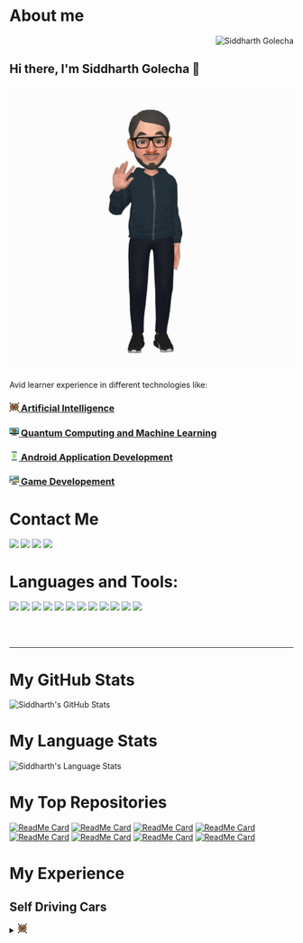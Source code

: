 # About me
<p align="right">
  <img src="https://komarev.com/ghpvc/?username=Siddharthgolecha" alt="Siddharth Golecha" />
</p>

## Hi there, I'm Siddharth Golecha 👋

<p align="center">  
  <img src="siddharth.gif" />
</p>
Avid learner experience in different technologies like:

### [<img src="artificial-intelligence.png" width="16.5px" alt="Artificial Intelligence"/>  Artificial Intelligence](#Self-Driving-Cars) 
### [<img src="quantum-computer.png" width="16.5px" alt="Quantum Computing"/>  Quantum Computing and Machine Learning]()
### [<img src="android.png" width="16.5px" alt="Android"/>  Android Application Development]()
### [<img src="game-development.png" width="16.5px" alt="Game Developement"/>  Game Developement]()

<!-- Avid learner interested in different technologies like Artificial Intelligence, Quantum Cumputing and Machine Learning, -->
<!-- <img src="https://komarev.com/ghpvc/?username=Siddharthgolecha" alt="Siddharth Golecha" /> -->
# Contact Me

[<img src="https://img.shields.io/badge/linkedin-%230077B5.svg?&style=for-the-badge&logo=linkedin&logoColor=white" />](https://www.linkedin.com/in/siddharth-golecha/) 
[<img src="https://img.shields.io/badge/instagram-%23E4405F.svg?&style=for-the-badge&logo=instagram&logoColor=white" />](https://www.instagram.com/siddharth.golecha.24/)
[<img src="https://img.shields.io/badge/facebook-%231877F2.svg?&style=for-the-badge&logo=facebook&logoColor=white" />](https://facebook.com/siddharth.golecha.35/)
[<img src = "https://img.shields.io/badge/twitter-%2320A1F1.svg?&style=for-the-badge&logo=twitter&logoColor=white">](https://twitter.com/Always_aStudent/)

# Languages and Tools:

<img src = "https://img.shields.io/badge/python%20-%2314354C.svg?&style=for-the-badge&logo=python&logoColor=white"> <img src = "https://img.shields.io/badge/c++%20-%2300599C.svg?&style=for-the-badge&logo=c%2B%2B&logoColor=white"> <img src = "https://img.shields.io/badge/java-%23ED8B00.svg?&style=for-the-badge&logo=java&logoColor=white"> <img src = "https://img.shields.io/badge/c%20-%2300599C.svg?&style=for-the-badge&logo=c&logoColor=white"> <img src = "https://img.shields.io/badge/mysql-%2300f.svg?&style=for-the-badge&logo=mysql&logoColor=white"> <img src = "https://img.shields.io/badge/Android-3DDC84?logo=android&logoColor=white&style=for-the-badge"> <img src = "https://img.shields.io/badge/html5%20-%23E34F26.svg?&style=for-the-badge&logo=html5&logoColor=white"> <img src = "https://img.shields.io/badge/css3%20-%231572B6.svg?&style=for-the-badge&logo=css3&logoColor=white"> <img src = "https://img.shields.io/badge/unity%20-%23100000.svg?&style=for-the-badge&logo=unity&logoColor=white"> <img src = "https://img.shields.io/badge/kotlin-%230095D5.svg?&style=for-the-badge&logo=kotlin&logoColor=white"> <img src = "https://img.shields.io/badge/javascript%20-%23323330.svg?&style=for-the-badge&logo=javascript&logoColor=%23F7DF1E"> <img src = "https://img.shields.io/badge/c%23%20-%23239120.svg?&style=for-the-badge&logo=c-sharp&logoColor=white">

<br />
<br />

---
<p align="center"> 
  
# My GitHub Stats

  <img alt="Siddharth's GitHub Stats" src="https://github-readme-stats.vercel.app/api?username=Siddharthgolecha&bg_color=45,00d2ff,3a7bd5&title_color=fff&text_color=fff&icon_color=fff&show_icons=true&hide_border=false&count_private=true&show_owner=true" />
  
</p>
<p align="center"> 
  
# My Language Stats

<img alt="Siddharth's Language Stats" src="https://github-readme-stats.vercel.app/api/top-langs/?username=Siddharthgolecha&bg_color=45,00d2ff,3a7bd5&title_color=fff&text_color=fff&icon_color=fff&show_icons=true&hide_border=false&langs_count=10" />

</p>

<p align="center"> 
  
# My Top Repositories

[![ReadMe Card](https://github-readme-stats.vercel.app/api/pin/?username=Siddharthgolecha&repo=CarND-Advanced-Lane-Lines&bg_color=45,00d2ff,3a7bd5&title_color=fff&text_color=fff&icon_color=fff)](https://github.com/Siddharthgolecha/CarND-Advanced-Lane-Lines)
[![ReadMe Card](https://github-readme-stats.vercel.app/api/pin/?username=Siddharthgolecha&repo=Traffic-Sign-Classifier&bg_color=45,00d2ff,3a7bd5&title_color=fff&text_color=fff&icon_color=fff)](https://github.com/Siddharthgolecha/Traffic-Sign-Classifier)
[![ReadMe Card](https://github-readme-stats.vercel.app/api/pin/?username=Siddharthgolecha&repo=Behavioural-Cloning&bg_color=45,00d2ff,3a7bd5&title_color=fff&text_color=fff&icon_color=fff)](https://github.com/Siddharthgolecha/Behavioural-Cloning)
[![ReadMe Card](https://github-readme-stats.vercel.app/api/pin/?username=Siddharthgolecha&repo=CarND-Extended-Kalman-Filter-Project&bg_color=45,00d2ff,3a7bd5&title_color=fff&text_color=fff&icon_color=fff)](https://github.com/Siddharthgolecha/CarND-Extended-Kalman-Filter-Project)
[![ReadMe Card](https://github-readme-stats.vercel.app/api/pin/?username=Siddharthgolecha&repo=Data-Analysis-of-Countries&bg_color=45,00d2ff,3a7bd5&title_color=fff&text_color=fff&icon_color=fff)](https://github.com/Siddharthgolecha/Data-Analysis-of-Countries)
[![ReadMe Card](https://github-readme-stats.vercel.app/api/pin/?username=Siddharthgolecha&repo=Cricket-Scorer-App&bg_color=45,00d2ff,3a7bd5&title_color=fff&text_color=fff&icon_color=fff)](https://github.com/Siddharthgolecha/Cricket-Scorer-App)
[![ReadMe Card](https://github-readme-stats.vercel.app/api/pin/?username=Siddharthgolecha&repo=Quantum-Computing-Projects&bg_color=45,00d2ff,3a7bd5&title_color=fff&text_color=fff&icon_color=fff)](https://github.com/Siddharthgolecha/Quantum-Computing-Projects)
[![ReadMe Card](https://github-readme-stats.vercel.app/api/pin/?username=Siddharthgolecha&repo=Snapz&bg_color=45,00d2ff,3a7bd5&title_color=fff&text_color=fff&icon_color=fff)](https://github.com/Siddharthgolecha/Snapz)

</p>

# My Experience

## Self Driving Cars

<details>
  <summary><img src="artificial-intelligence.png" width="16.5px" alt="Artificial Intelligence"/></summary>
Something to add later
</details>
